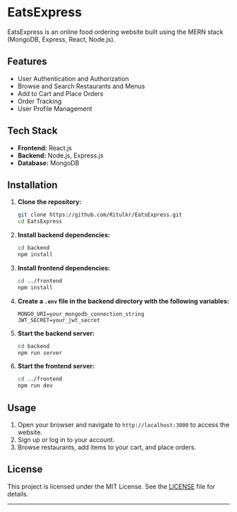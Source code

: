 # EatsExpress

EatsExpress is an online food ordering website built using the MERN stack (MongoDB, Express, React, Node.js).

## Features


- User Authentication and Authorization
- Browse and Search Restaurants and Menus
- Add to Cart and Place Orders
- Order Tracking
- User Profile Management

## Tech Stack

- **Frontend:** React.js
- **Backend:** Node.js, Express.js
- **Database:** MongoDB

## Installation

1. **Clone the repository:**
    ```bash
    git clone https://github.com/Ritulkr/EatsExpress.git
    cd EatsExpress
    ```

2. **Install backend dependencies:**
    ```bash
    cd backend
    npm install
    ```

3. **Install frontend dependencies:**
    ```bash
    cd ../frontend
    npm install
    ```

4. **Create a `.env` file in the backend directory with the following variables:**
    ```
    MONGO_URI=your_mongodb_connection_string
    JWT_SECRET=your_jwt_secret
    ```

5. **Start the backend server:**
    ```bash
    cd backend
    npm run server
    ```

6. **Start the frontend server:**
    ```bash
    cd ../frontend
    npm run dev
    ```

## Usage

1. Open your browser and navigate to `http://localhost:3000` to access the website.
2. Sign up or log in to your account.
3. Browse restaurants, add items to your cart, and place orders.

## License

This project is licensed under the MIT License. See the [LICENSE](LICENSE) file for details.

---
